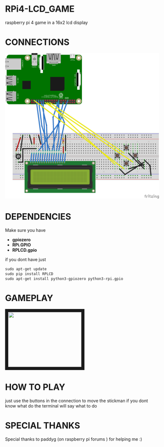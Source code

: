 # RPi4-LCD_GAME
raspberry pi 4 game in a 16x2 lcd display

# CONNECTIONS

 ![Connections](https://github.com/Guacamole-1/LCD_GAME/blob/master/LCD%20png.png)
 
# DEPENDENCIES 
Make sure you have 
 - **gpiozero**
- **RPi.GPIO**
- **RPLCD.gpio**

if you dont have just 
```
sudo apt-get update
sudo pip install RPLCD
sudo apt-get install python3-gpiozero python3-rpi.gpio
```
# GAMEPLAY

<a href="http://www.youtube.com/watch?feature=player_embedded&v=G4lIUJDdov0" target="_blank"><img src="http://img.youtube.com/vi/G4lIUJDdov0/0.jpg" 
alt="" width="240" height="180" border="10" /></a>

# HOW TO PLAY

just use the buttons in the connection to move the stickman if you dont know what do the terminal will say what to do

# SPECIAL THANKS
Special thanks to paddyg (on raspberry pi forums ) for helping me :)
